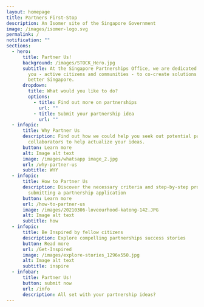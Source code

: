 ```yaml
---
layout: homepage
title: Partners First-Stop
description: An Isomer site of the Singapore Government
image: /images/isomer-logo.svg
permalink: /
notification: ""
sections:
  - hero:
      title: Partner Us!
      background: /images/STOCK_Hero.jpg
      subtitle: At the Singapore Partnerships Office, we are dedicated to working with
        you - active citizens and communities - to co-create solutions for a
        better Singapore.
      dropdown:
        title: What would you like to do?
        options:
          - title: Find out more on partnerships
            url: ""
          - title: Submit your partnership idea
            url: ""
  - infopic:
      title: Why Partner Us
      description: Find out how we could help you seek out potential partners or
        collaborators to help actualize your ideas.
      button: Learn more
      alt: Image alt text
      image: /images/whatsapp image_2.jpg
      url: /why-partner-us
      subtitle: WHY
  - infopic:
      title: How to Partner Us
      description: Discover the necessary criteria and step-by-step procedure for
        submitting a partnership application
      button: Learn more
      url: /how-to-partner-us
      image: /images/20210306-loveourhood-katong-142.JPG
      alt: Image alt text
      subtitle: how
  - infopic:
      title: Be Inspired by fellow citizens
      description: Explore compelling partnerships success stories
      button: Read more
      url: /Get-Inspired
      image: /images/explore-stories_1296x550.jpg
      alt: Image alt text
      subtitle: inspire
  - infobar:
      title: Partner Us!
      button: submit now
      url: /info
      description: All set with your partnership ideas?
---
```

